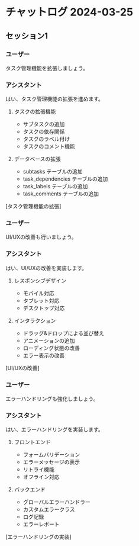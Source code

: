 # チャットログ 2024-03-25

## セッション1

### ユーザー

タスク管理機能を拡張しましょう。

### アシスタント

はい、タスク管理機能の拡張を進めます。

1. タスクの拡張機能

   - サブタスクの追加
   - タスクの依存関係
   - タスクのラベル付け
   - タスクのコメント機能

2. データベースの拡張
   - subtasks テーブルの追加
   - task_dependencies テーブルの追加
   - task_labels テーブルの追加
   - task_comments テーブルの追加

[タスク管理機能の拡張]

### ユーザー

UI/UXの改善も行いましょう。

### アシスタント

はい、UI/UXの改善を実装します。

1. レスポンシブデザイン

   - モバイル対応
   - タブレット対応
   - デスクトップ対応

2. インタラクション
   - ドラッグ&ドロップによる並び替え
   - アニメーションの追加
   - ローディング状態の改善
   - エラー表示の改善

[UI/UXの改善]

### ユーザー

エラーハンドリングも強化しましょう。

### アシスタント

はい、エラーハンドリングを実装します。

1. フロントエンド

   - フォームバリデーション
   - エラーメッセージの表示
   - リトライ機能
   - オフライン対応

2. バックエンド
   - グローバルエラーハンドラー
   - カスタムエラークラス
   - ログ記録
   - エラーレポート

[エラーハンドリングの実装]
